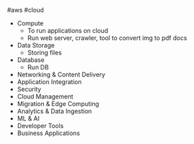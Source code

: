 #aws #cloud 
- Compute
	- To run applications on cloud
	- Run web server, crawler, tool to convert img to pdf docs
- Data Storage
	- Storing files
- Database
	- Run DB
- Networking & Content Delivery
- Application Integration
- Security
- Cloud Management
- Migration & Edge Computing
- Analytics & Data Ingestion
- ML & AI
- Developer Tools
- Business Applications 